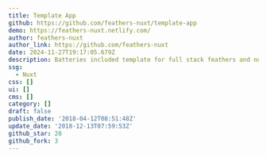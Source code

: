 ```yaml
---
title: Template App
github: https://github.com/feathers-nuxt/template-app
demo: https://feathers-nuxt.netlify.com/
author: feathers-nuxt
author_link: https://github.com/feathers-nuxt
date: 2024-11-27T19:17:05.679Z
description: Batteries included template for full stack feathers and nuxt apps
ssg:
  - Nuxt
css: []
ui: []
cms: []
category: []
draft: false
publish_date: '2018-04-12T08:51:48Z'
update_date: '2018-12-13T07:59:53Z'
github_star: 20
github_fork: 3
---
```

